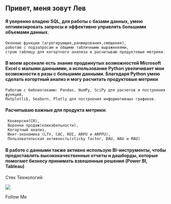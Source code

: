 ## Привет, меня зовут Лев

#### Я уверенно владею SQL, для работы с базами данных, умею оптимизировать запросы и эффективно управлять большими объемами данных.
    Оконные функции (агрегирующие,ранжирования,смещения), 
    работаю с подзапросам и общими табличными выражениями, 
    строю таблицу для когортного анализа и расчитываю продуктовые метрики.

#### В моем арсенале есть знание продвинутых возможностей Microsoft Excel с малыми даннымми, а использование Python увеличивает мои возможности в разы с большими данными. Благодаря Python умею сделать когортный анализ и могу расчитать продуктовые метрики
    Работаю с библиотеками: Pandas, NumPy, SciPy для расчетов и построения функций, 
    Matplotlib, Seaborn, Plotly для построения информативных графиков.    

#### Расчитываю важные для продукта метрики: 
     Конверсия(CR), 
     Воронки продаж(кликабельности),
     Когортный анализ, 
     Юнит-экономика (LTV, CAC, ROI, ARPU и ARPPU),
     Пользовательская активность(sticky factor, DAU, WAU и MAU)

#### В работе с данными также активно использую BI-инструменты, чтобы предоставлять высококачественные отчеты и дашборды, которые помогают бизнесу принимать взвешенные решения (Power BI, Tableau)


Стек Технологий:

<img src="https://img.shields.io/badge/SQL-blue?style=for-the-badge&logo=opslevel&logoColor=white"/>



Follow Me
